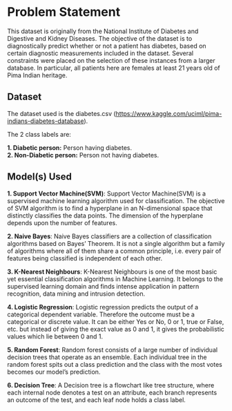 # Problem Statement 
This dataset is originally from the National Institute of Diabetes and Digestive and Kidney Diseases. The objective of the dataset is to diagnostically predict whether or not a patient has diabetes, based on certain diagnostic measurements included in the dataset. Several constraints were placed on the selection of these instances from a larger database. In particular, all patients here are females at least 21 years old of Pima Indian heritage.
## Dataset

The dataset used is the diabetes.csv (https://www.kaggle.com/uciml/pima-indians-diabetes-database).

The 2 class labels are:
<br>

**1. Diabetic person:** Person having diabetes.
<br>
**2. Non-Diabetic person:** Person not having diabetes.


## Model(s) Used

**1. Support Vector Machine(SVM)**: Support Vector Machine(SVM) is a supervised machine learning algorithm used for classification. The objective of SVM algorithm is to find a hyperplane in an N-dimensional space that distinctly classifies the data points. The dimension of the hyperplane depends upon the number of features.
<br>

**2. Naive Bayes**: Naive Bayes classifiers are a collection of classification algorithms based on Bayes’ Theorem. It is not a single algorithm but a family of algorithms where all of them share a common principle, i.e. every pair of features being classified is independent of each other.
<br>

**3. K-Nearest Neighbours**: K-Nearest Neighbours is one of the most basic yet essential classification algorithms in Machine Learning. It belongs to the supervised learning domain and finds intense application in pattern recognition, data mining and intrusion detection.
<br>

**4. Logistic Regression**: Logistic regression predicts the output of a categorical dependent variable. Therefore the outcome must be a categorical or discrete value. It can be either Yes or No, 0 or 1, true or False, etc. but instead of giving the exact value as 0 and 1, it gives the probabilistic values which lie between 0 and 1.
<br>

**5. Random Forest**: Random forest consists of a large number of individual decision trees that operate as an ensemble. Each individual tree in the random forest spits out a class prediction and the class with the most votes becomes our model’s prediction.
<br>

**6. Decision Tree**: A Decision tree is a flowchart like tree structure, where each internal node denotes a test on an attribute, each branch represents an outcome of the test, and each leaf node holds a class label.
<br>
